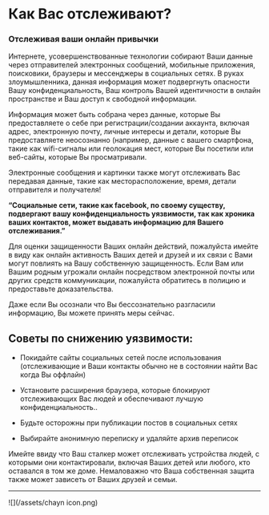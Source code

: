 # Как Вас отслеживают?

### Отслеживая ваши онлайн привычки


Интернете, усовершенствованные технологии собирают Ваши данные через отправителей электронных сообщений, мобильные приложения, поисковики, браузеры и мессенджеры в социальных сетях. В руках злоумышленника, данная информация может подвергнуть опасности Вашу конфиденциальность, Ваш контроль Вашей идентичности в онлайн пространстве и Ваш доступ к свободной информации.



Информация может быть собрана через данные, которые Вы предоставляете о себе при регистрации/создании аккаунта, включая адрес, электронную почту, личные интересы и детали, которые Вы предоставляете неосознанно (например, данные с вашего смартфона, такие как wifi-сигналы или геолокация мест, которые Вы посетили или веб-сайты, которые Вы просматривали.



Электронные сообщения и картинки также могут отслеживать Вас передавая данные, такие как месторасположение, время, детали отправителя и получателя!


**“Социальные сети, такие как facebook, по своему существу, подвергают  вашу  конфиденциальность уязвимости, так как хроника ваших контактов, может выдавать информацию для Вашего отслеживания.”**



Для оценки защищенности Ваших онлайн действий, пожалуйста имейте в виду как онлайн активность Ваших  детей и друзей и их связи с Вами могут повлиять на Вашу собственную защищенность. Если Вам или Вашим родным угрожали онлайн посредством электронной почты или других средств коммуникации, пожалуйста обратитесь в полицию и предоставьте доказательства.



Даже если Вы осознали что Вы бессознательно разгласили информацию, Вы можете принять меры сейчас.







## Советы по снижению уязвимости:


- Покидайте сайты социальных сетей после использования (отслеживающие  и Ваши контакты обычно не в состоянии найти Вас когда Вы оффлайн)

- Установите расширения браузера, которые блокируют отслеживающих Вас людей и обеспечивают лучшую конфиденциальность..


- Будьте осторожны при публикации постов в социальных сетях

- Выбирайте анонимную переписку и удаляйте архив переписок





Имейте ввиду что  Ваш сталкер может отслеживать устройства людей, с которыми они контактировали, включая Ваших детей или  любого, кто оставался в том же доме.  Немаловажно что Ваша собственная защита также может зависеть от Ваших друзей и семьи.




---
![](/assets/chayn icon.png)


